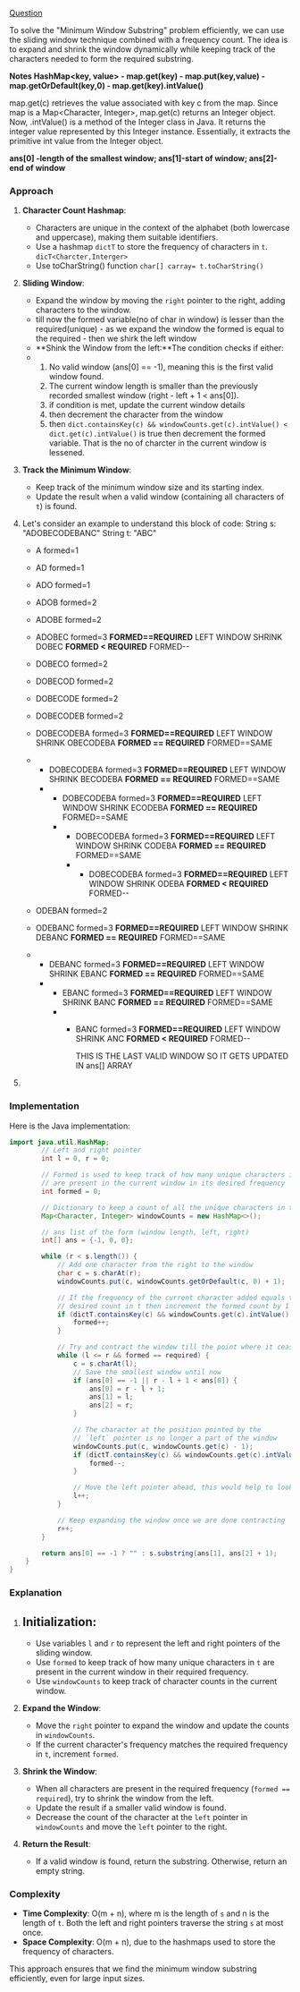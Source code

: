 [Question](https://leetcode.com/problems/minimum-window-substring/)


To solve the "Minimum Window Substring" problem efficiently, we can use the sliding window technique combined with a frequency count. The idea is to expand and shrink the window dynamically while keeping track of the characters needed to form the required substring.

**Notes HashMap<key, value>   -  map.get(key)     -     map.put(key,value)  -   map.getOrDefault(key,0)  -   map.get(key).intValue()**

map.get(c) retrieves the value associated with key c from the map. Since map is a Map<Character, Integer>, map.get(c) returns an Integer object. Now, .intValue() is a method of the Integer class in Java. It returns the integer value represented by this Integer instance. Essentially, it extracts the primitive int value from the Integer object.

**ans[0] -length of the smallest window;  ans[1]-start of window;  ans[2]-end of window**

### Approach

1. **Character Count Hashmap**:
   - Characters are unique in the context of the alphabet (both lowercase and uppercase), making them suitable identifiers.
   - Use a hashmap `dictT` to store the frequency of characters in `t`. `dicT<Charcter,Interger>` 
   - Use toCharString() function `char[] carray= t.toCharString()` 

2. **Sliding Window**:
   - Expand the window by moving the `right` pointer to the right, adding characters to the window.
   - till now the formed variable(no of char in window) is lesser than the required(unique) - as we expand the window the formed is equal to the required - then we shirk the left window
   - **Shink the Window from the left:**The condition checks if either:
   - 1. No valid window (ans[0] == -1), meaning this is the first valid window found.
     2. The current window length is smaller than the previously recorded smallest window (right - left + 1 < ans[0]).
     3. if condition is met, update the current window details
     4. then decrement the character from the window
     5. then `dict.containsKey(c) && windowCounts.get(c).intValue() < dict.get(c).intValue()` is true then decrement the formed variable. That is the no of charcter in the current window is lessened. 

3. **Track the Minimum Window**:
   - Keep track of the minimum window size and its starting index.
   - Update the result when a valid window (containing all characters of `t`) is found.
  
4. Let's consider an example to understand this block of code: String s: "ADOBECODEBANC"  String t: "ABC"

   * A  formed=1
   * AD formed=1
   * ADO  formed=1
   * ADOB formed=2
   * ADOBE formed=2  
   * ADOBEC  formed=3     **FORMED==REQUIRED** LEFT WINDOW SHRINK  DOBEC  **FORMED < REQUIRED** FORMED--
   * DOBECO formed=2
   * DOBECOD formed=2
   * DOBECODE formed=2
   * DOBECODEB formed=2
   * DOBECODEBA    formed=3   **FORMED==REQUIRED** LEFT WINDOW SHRINK  OBECODEBA  **FORMED == REQUIRED** FORMED==SAME
   * * DOBECODEBA    formed=3   **FORMED==REQUIRED** LEFT WINDOW SHRINK  BECODEBA  **FORMED == REQUIRED** FORMED==SAME
     * * DOBECODEBA    formed=3   **FORMED==REQUIRED** LEFT WINDOW SHRINK  ECODEBA  **FORMED == REQUIRED** FORMED==SAME
       * * DOBECODEBA    formed=3   **FORMED==REQUIRED** LEFT WINDOW SHRINK  CODEBA  **FORMED == REQUIRED** FORMED==SAME
         * * DOBECODEBA    formed=3   **FORMED==REQUIRED** LEFT WINDOW SHRINK  ODEBA  **FORMED < REQUIRED** FORMED--
           
   * ODEBAN  formed=2
   * ODEBANC  formed=3  **FORMED==REQUIRED** LEFT WINDOW SHRINK  DEBANC **FORMED == REQUIRED** FORMED==SAME
   * * DEBANC  formed=3  **FORMED==REQUIRED** LEFT WINDOW SHRINK  EBANC **FORMED == REQUIRED** FORMED==SAME
     * * EBANC  formed=3  **FORMED==REQUIRED** LEFT WINDOW SHRINK  BANC **FORMED == REQUIRED** FORMED==SAME
       * * BANC  formed=3  **FORMED==REQUIRED** LEFT WINDOW SHRINK  ANC **FORMED < REQUIRED** FORMED--
        
           THIS IS THE LAST VALID WINDOW SO IT GETS UPDATED IN ans[] ARRAY
     


6. 

### Implementation

Here is the Java implementation:

```java
import java.util.HashMap;
        // Left and right pointer
        int l = 0, r = 0;

        // Formed is used to keep track of how many unique characters in t
        // are present in the current window in its desired frequency
        int formed = 0;

        // Dictionary to keep a count of all the unique characters in the current window
        Map<Character, Integer> windowCounts = new HashMap<>();

        // ans list of the form (window length, left, right)
        int[] ans = {-1, 0, 0};

        while (r < s.length()) {
            // Add one character from the right to the window
            char c = s.charAt(r);
            windowCounts.put(c, windowCounts.getOrDefault(c, 0) + 1);

            // If the frequency of the current character added equals to the
            // desired count in t then increment the formed count by 1
            if (dictT.containsKey(c) && windowCounts.get(c).intValue() == dictT.get(c).intValue()) {
                formed++;
            }

            // Try and contract the window till the point where it ceases to be 'desirable'
            while (l <= r && formed == required) {
                c = s.charAt(l);
                // Save the smallest window until now
                if (ans[0] == -1 || r - l + 1 < ans[0]) {
                    ans[0] = r - l + 1;
                    ans[1] = l;
                    ans[2] = r;
                }

                // The character at the position pointed by the
                // `left` pointer is no longer a part of the window
                windowCounts.put(c, windowCounts.get(c) - 1);
                if (dictT.containsKey(c) && windowCounts.get(c).intValue() < dictT.get(c).intValue()) {
                    formed--;
                }

                // Move the left pointer ahead, this would help to look for a new window
                l++;
            }

            // Keep expanding the window once we are done contracting
            r++;   
        }

        return ans[0] == -1 ? "" : s.substring(ans[1], ans[2] + 1);
    }
}
```

### Explanation

1. **Initialization**:
   - 
   - Use variables `l` and `r` to represent the left and right pointers of the sliding window.
   - Use `formed` to keep track of how many unique characters in `t` are present in the current window in their required frequency.
   - Use `windowCounts` to keep track of character counts in the current window.

2. **Expand the Window**:
   - Move the `right` pointer to expand the window and update the counts in `windowCounts`.
   - If the current character's frequency matches the required frequency in `t`, increment `formed`.

3. **Shrink the Window**:
   - When all characters are present in the required frequency (`formed == required`), try to shrink the window from the left.
   - Update the result if a smaller valid window is found.
   - Decrease the count of the character at the `left` pointer in `windowCounts` and move the `left` pointer to the right.

4. **Return the Result**:
   - If a valid window is found, return the substring. Otherwise, return an empty string.

### Complexity

- **Time Complexity**: O(m + n), where m is the length of `s` and n is the length of `t`. Both the left and right pointers traverse the string `s` at most once.
- **Space Complexity**: O(m + n), due to the hashmaps used to store the frequency of characters.

This approach ensures that we find the minimum window substring efficiently, even for large input sizes.
